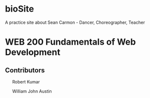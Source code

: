 # bioSite
A practice site about Sean Carmon - Dancer, Choreographer, Teacher
<h1> WEB 200 Fundamentals of Web Development </h1>
<h2> Contributors</h2>
<ul>Robert Kumar</ul>
<ul>William John Austin</ul>
